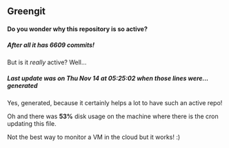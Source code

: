 ## Greengit

#### Do you wonder why this repository is so active?

##### After all it has 6609 commits!

But is it *really* active? Well...

##### Last update was on Thu Nov 14 at 05:25:02 when those lines were... generated

Yes, generated, because it certainly helps a lot to have such an active repo!

Oh and there was **53%** disk usage on the machine
where there is the cron updating this file.

Not the best way to monitor a VM in the cloud but it works! :)
